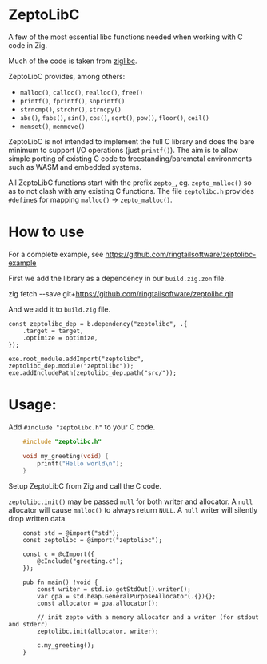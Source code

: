 # ZeptoLibC

A few of the most essential libc functions needed when working with C code in Zig.

Much of the code is taken from [ziglibc](https://github.com/marler8997/ziglibc).

ZeptoLibC provides, among others:

 - `malloc()`, `calloc()`, `realloc()`, `free()`
 - `printf()`, `fprintf()`, `snprintf()`
 - `strncmp()`, `strchr()`, `strncpy()`
 - `abs()`, `fabs()`, `sin()`, `cos()`, `sqrt()`, `pow()`, `floor()`, `ceil()`
 - `memset()`, `memmove()`

ZeptoLibC is not intended to implement the full C library and does the bare minimum to support I/O operations (just `printf()`). The aim is to allow simple porting of existing C code to freestanding/baremetal environments such as WASM and embedded systems.

All ZeptoLibC functions start with the prefix `zepto_`, eg. `zepto_malloc()` so as to not clash with any existing C functions. The file `zeptolibc.h` provides `#define`s for mapping `malloc()` -> `zepto_malloc()`.

# How to use

For a complete example, see https://github.com/ringtailsoftware/zeptolibc-example

First we add the library as a dependency in our `build.zig.zon` file.

zig fetch --save git+https://github.com/ringtailsoftware/zeptolibc.git

And we add it to `build.zig` file.
```zig
const zeptolibc_dep = b.dependency("zeptolibc", .{
    .target = target,
    .optimize = optimize,
});

exe.root_module.addImport("zeptolibc", zeptolibc_dep.module("zeptolibc"));
exe.addIncludePath(zeptolibc_dep.path("src/"));
```

# Usage:

Add `#include "zeptolibc.h"` to your C code.

```c
    #include "zeptolibc.h"

    void my_greeting(void) {
        printf("Hello world\n");
    }
```

Setup ZeptoLibC from Zig and call the C code.

`zeptolibc.init()` may be passed `null` for both writer and allocator. A `null` allocator will cause `malloc()` to always return `NULL`. A `null` writer will silently drop written data.

```zig
    const std = @import("std");
    const zeptolibc = @import("zeptolibc");

    const c = @cImport({
        @cInclude("greeting.c");
    });

    pub fn main() !void {
        const writer = std.io.getStdOut().writer();
        var gpa = std.heap.GeneralPurposeAllocator(.{}){};
        const allocator = gpa.allocator();

        // init zepto with a memory allocator and a writer (for stdout and stderr)
        zeptolibc.init(allocator, writer);

        c.my_greeting();
    }
```

